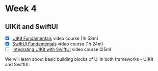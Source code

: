 # Week 4

## UIKit and SwiftUI

- [x]  [UIKit Fundamentals](https://www.raywenderlich.com/16124941-uikit-fundamentals) video course (1h 58m)
- [x]  [SwiftUI Fundamentals](https://www.raywenderlich.com/28684524-swiftui-fundamentals) video course (1h 24m)
- [ ]  [Integrating UIKit with SwiftUI](https://www.raywenderlich.com/19165608-integrating-uikit-swiftui) video course (25m)

We will learn about basic building blocks of UI in both frameworks - UIKit and SwiftUI. 
